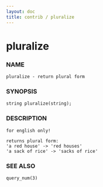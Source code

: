```yaml
---
layout: doc
title: contrib / pluralize
---
```

# pluralize

### NAME

    pluralize - return plural form

### SYNOPSIS

    string pluralize(string);

### DESCRIPTION

    for english only!

    returns plural form:
    'a red house' -> 'red houses'
    'a sack of rice' -> 'sacks of rice'

### SEE ALSO

    query_num(3)
